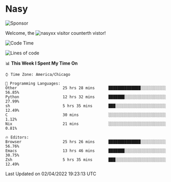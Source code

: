# Nasy

<!--
<p align="center">
<img height="200" src="https://github-readme-stats.vercel.app/api?username=nasyxx&count_private=true&show_icons=true&theme=dracula&include_all_commits=true"/>
<img height="200" src="https://github-readme-stats.vercel.app/api/top-langs/?username=nasyxx&theme=dracula&hide=html,jupyter+notebook&count_private=true&show_icons=true"/>
</p>

  
----------------
-->

![Sponsor](https://img.shields.io/static/v1.svg?label=Sponsor&message=%E2%9D%A4&logo=GitHub&style=flat&color=pink)
 
Welcome, the ![nasyxx visitor counter](https://count.getloli.com/get/@nasyxx?theme=rule34)th vistor!
 
<!--START_SECTION:waka-->
![Code Time](http://img.shields.io/badge/Code%20Time-2%2C132%20hrs%2025%20mins-blue)

![Lines of code](https://img.shields.io/badge/From%20Hello%20World%20I%27ve%20Written-5%20Million%20lines%20of%20code-blue)

📊 **This Week I Spent My Time On** 

```text
⌚︎ Time Zone: America/Chicago

💬 Programming Languages: 
Other                    25 hrs 28 mins      ██████████████░░░░░░░░░░░   56.85% 
Python                   12 hrs 32 mins      ███████░░░░░░░░░░░░░░░░░░   27.99% 
sh                       5 hrs 35 mins       ███░░░░░░░░░░░░░░░░░░░░░░   12.49% 
C                        30 mins             ░░░░░░░░░░░░░░░░░░░░░░░░░   1.12% 
Nix                      21 mins             ░░░░░░░░░░░░░░░░░░░░░░░░░   0.81%

🔥 Editors: 
Browser                  25 hrs 26 mins      ██████████████░░░░░░░░░░░   56.76% 
Emacs                    13 hrs 46 mins      ███████░░░░░░░░░░░░░░░░░░   30.75% 
Zsh                      5 hrs 35 mins       ███░░░░░░░░░░░░░░░░░░░░░░   12.49%

```


 Last Updated on 02/04/2022 19:23:13 UTC
<!--END_SECTION:waka-->

<!-- ![visitors](https://visitor-badge.laobi.icu/badge?page_id=nasyxx.nasyxx) -->
